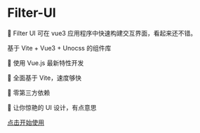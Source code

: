 # Filter-UI

🌈 Filter UI 可在 vue3 应用程序中快速构建交互界面，看起来还不错。

基于 Vite + Vue3 + Unocss 的组件库

💪 使用 Vue.js 最新特性开发

🐆 全面基于 Vite，速度够快

🦩 零第三方依赖

🐯 让你惊艳的 UI 设计，有点意思

[点击开始使用](/quickStart)
